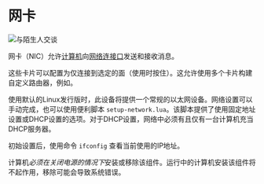 # 网卡
![与陌生人交谈](item:oc2r:network_interface_card)

网卡（NIC）允许[计算机](../block/computer.md)向[网络连接口](../block/network_connector.md)发送和接收消息。

这些卡片可以配置为仅连接到选定的面（使用时按住）。这允许使用多个卡片构建自定义路由器，例如。

使用默认的Linux发行版时，此设备将提供一个常规的以太网设备。网络设置可以手动完成，也可以使用便利脚本 `setup-network.lua`。该脚本提供了使用固定地址设置或DHCP设置的选项。对于DHCP设置，网络中必须有且仅有一台计算机充当DHCP服务器。

初始设置后，使用命令 `ifconfig` 查看当前使用的IP地址。

计算机*必须在关闭电源的情况下*安装或移除该组件。运行中的计算机安装该组件将不起作用，移除可能会导致系统错误。
